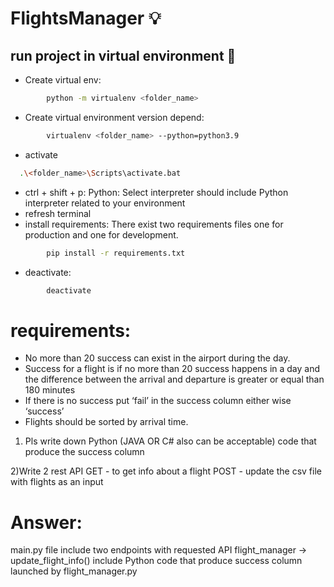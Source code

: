 # FlightsManager 💡
 
## run project in virtual environment 🚀

- Create virtual env:

```bash
        python -m virtualenv <folder_name>
```

- Create virtual environment version depend:

```bash
        virtualenv <folder_name> --python=python3.9
```

- activate

```bash
  .\<folder_name>\Scripts\activate.bat
```

- ctrl + shift + p: Python: Select interpreter
  should include Python interpreter related to your environment
- refresh terminal
- install requirements:
  There exist two requirements files one for production and one for development.

```bash
        pip install -r requirements.txt
```

- deactivate:

```bash
        deactivate
```

# requirements:
- No more than 20 success can exist in the airport during the day. 
- Success for a flight is if no more than 20 success happens in a day and the difference between the
arrival and departure is greater or equal than 180 minutes
- If there is no success put ‘fail’ in the success column either wise ‘success’
- Flights should be sorted by arrival time.

1) Pls write down
Python (JAVA OR C# also can be acceptable) code that produce the success column

2)Write 2 rest API
GET - to get info about a flight
POST - update the csv file with flights as an input

# Answer:
main.py file include two endpoints with requested API
flight_manager -> update_flight_info() include Python code that produce success column launched by flight_manager.py 
